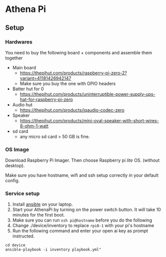 # Athena Pi


## Setup

### Hardwares

You need to buy the following board + components and assemble them together

+ Main board
  - https://thepihut.com/products/raspberry-pi-zero-2?variant=41181426942147
  - Make sure you buy the one with GPIO headers
+ Batter hut for 0
  - https://thepihut.com/products/uninterruptible-power-supply-ups-hat-for-raspberry-pi-zero
+ Audio hut
  - https://thepihut.com/products/iqaudio-codec-zero
+ Speaker
  - https://thepihut.com/products/mini-oval-speaker-with-short-wires-8-ohm-1-watt
+ sd card
  - any micro sd card > 50 GB is fine.
  

### OS Image

Download Raspberry Pi Imager. Then choose Raspberry pi *lite* OS. (without desktop).

Make sure you have hostname, wifi and ssh setup correctly in your default config.


### Service setup

1. Install [ansible](https://github.com/ansible/ansible) on your laptop.
1. Start your AthenaPi by turning on the power switch button. It will take 10 minutes for the first boot.
1. Make sure you can run `ssh pi@hostname` before you do the following
1. Change ./device/inventory to replace `rpi0-1` with your pi's hostname
1. Run the following command and enter your open ai key as prompt instructed.

```
cd device
ansible-playbook -i inventory playbook.yml"
```
